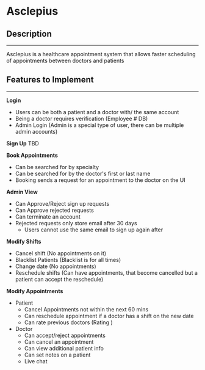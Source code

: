 # Asclepius
## Description
-------------------------------------------------------------------------------------------------------------------
Asclepius is a healthcare appointment system that allows faster scheduling of appointments between doctors and patients

## Features to Implement
-------------------------------------------------------------------------------------------------------------------
**__Login__**
- Users can be both a patient and a doctor with/ the same account
- Being a doctor requires verification (Employee # DB)
- Admin Login (Admin is a special type of user, there can be multiple admin accounts)

**__Sign Up__**
TBD

**__Book Appointments__**
- Can be searched for by specialty
- Can be searched for by the doctor's first or last name
- Booking sends a request for an appointment to the doctor on the UI

**__Admin View__**
- Can Approve/Reject sign up requests
- Can Approve rejected requests
- Can terminate an account
- Rejected requests only store email after 30 days
    - Users cannot use the same email to sign up again after

**__Modify Shifts__**
- Cancel shift (No appointments on it)
- Blacklist Patients (Blacklist is for all times)
- Change date (No appointments)
- Reschedule shifts (Can have appointments, that become cancelled but a patient can accept the reschedule)

**__Modify Appointments__**
- Patient
    - Cancel Appointments not within the next 60 mins
    - Can reschedule appointment if a doctor has a shift on the new date
    - Can rate previous doctors (Rating )
- Doctor
    - Can accept/reject appointments
    - Can cancel an appointment
    - Can view additional patient info
    - Can set notes on a patient
    - Live chat
